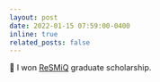 ```yaml
---
layout: post
date: 2022-01-15 07:59:00-0400
inline: true
related_posts: false
---
```


🏅 I won [ReSMiQ](https://www.resmiq.org/?page=index.php) graduate scholarship. 
